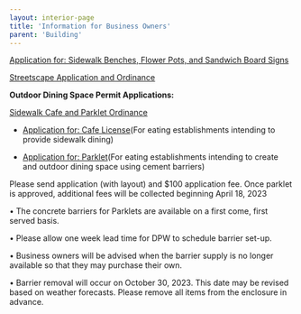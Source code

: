 ```yaml
---
layout: interior-page
title: 'Information for Business Owners'
parent: 'Building'
---
```



[Application for: Sidewalk Benches, Flower Pots, and Sandwich Board Signs](https://storage.googleapis.com/static.rutherford-nj.com/building/2017%20SANDWICH%20BOARDS%20ETC.pdf)

[Streetscape Application and Ordinance](https://storage.googleapis.com/static.rutherford-nj.com/building/Streetscape%20Application%20with%20Ordinance.pdf)

**Outdoor Dining Space Permit Applications:**

[Sidewalk Cafe and Parklet Ordinance](https://storage.googleapis.com/static.rutherford-nj.com/building/Building%20Dept%20Forms/Definitions.%20-%20License%20required.%20-%20General%20eligibility%20standards.%20-%20Application%20for%20licensing.%20%20-%20License%20investigations.%20-%20License%20issuance.%20-%20Restriction%20on%20transfer.%20-%20Consent%20to%20inspections.%20-%20Indemnif.pdf)

- [Application for: Cafe License](https://storage.googleapis.com/static.rutherford-nj.com/building/Building%20Dept%20Forms/Cafe%20License%20Application.pdf)(For eating establishments intending to provide sidewalk dining)


- [Application for: Parklet](https://storage.googleapis.com/static.rutherford-nj.com/building/Building%20Dept%20Forms/Parklet%20Application.pdf)(For eating establishments intending to create and outdoor dining space using cement barriers)

Please send application (with layout) and $100 application fee. Once parklet is approved, additional fees will be collected beginning April 18, 2023

•	The concrete barriers for Parklets are available on a first come, first served basis. 

•	Please allow one week lead time for DPW to schedule barrier set-up. 

•	Business owners will be advised when the barrier supply is no longer available so that they may purchase their own. 

•	Barrier removal will occur on October 30, 2023. This date may be revised based on weather forecasts. Please remove all items from the enclosure in advance.


